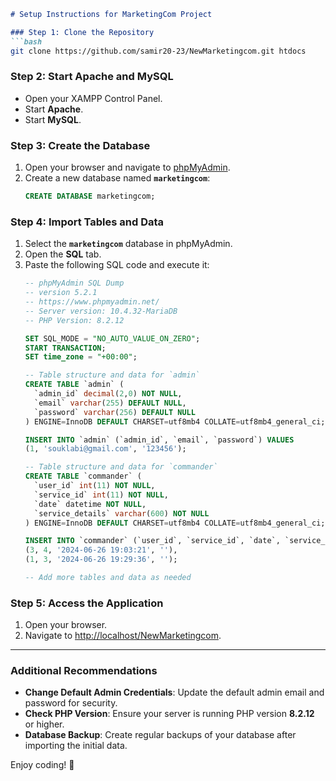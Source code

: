 ```markdown
# Setup Instructions for MarketingCom Project

### Step 1: Clone the Repository
```bash
git clone https://github.com/samir20-23/NewMarketingcom.git htdocs
```

### Step 2: Start Apache and MySQL
- Open your XAMPP Control Panel.
- Start **Apache**.
- Start **MySQL**.

### Step 3: Create the Database
1. Open your browser and navigate to [phpMyAdmin](http://localhost/phpmyadmin).
2. Create a new database named **`marketingcom`**:
   ```sql
   CREATE DATABASE marketingcom;
   ```

### Step 4: Import Tables and Data
1. Select the **`marketingcom`** database in phpMyAdmin.
2. Open the **SQL** tab.
3. Paste the following SQL code and execute it:
   ```sql
   -- phpMyAdmin SQL Dump
   -- version 5.2.1
   -- https://www.phpmyadmin.net/
   -- Server version: 10.4.32-MariaDB
   -- PHP Version: 8.2.12

   SET SQL_MODE = "NO_AUTO_VALUE_ON_ZERO";
   START TRANSACTION;
   SET time_zone = "+00:00";

   -- Table structure and data for `admin`
   CREATE TABLE `admin` (
     `admin_id` decimal(2,0) NOT NULL,
     `email` varchar(255) DEFAULT NULL,
     `password` varchar(256) DEFAULT NULL
   ) ENGINE=InnoDB DEFAULT CHARSET=utf8mb4 COLLATE=utf8mb4_general_ci;

   INSERT INTO `admin` (`admin_id`, `email`, `password`) VALUES
   (1, 'souklabi@gmail.com', '123456');

   -- Table structure and data for `commander`
   CREATE TABLE `commander` (
     `user_id` int(11) NOT NULL,
     `service_id` int(11) NOT NULL,
     `date` datetime NOT NULL,
     `service_details` varchar(600) NOT NULL
   ) ENGINE=InnoDB DEFAULT CHARSET=utf8mb4 COLLATE=utf8mb4_general_ci;

   INSERT INTO `commander` (`user_id`, `service_id`, `date`, `service_details`) VALUES
   (3, 4, '2024-06-26 19:03:21', ''),
   (1, 3, '2024-06-26 19:29:36', '');

   -- Add more tables and data as needed
   ```

### Step 5: Access the Application
1. Open your browser.
2. Navigate to [http://localhost/NewMarketingcom](http://localhost/NewMarketingcom).

---

### Additional Recommendations
- **Change Default Admin Credentials**: Update the default admin email and password for security.
- **Check PHP Version**: Ensure your server is running PHP version **8.2.12** or higher.
- **Database Backup**: Create regular backups of your database after importing the initial data.

Enjoy coding! 🚀
```